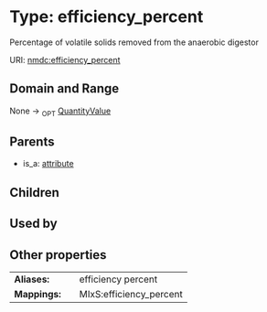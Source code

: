 
# Type: efficiency_percent


Percentage of volatile solids removed from the anaerobic digestor

URI: [nmdc:efficiency_percent](https://microbiomedata/meta/efficiency_percent)


## Domain and Range

None ->  <sub>OPT</sub> [QuantityValue](QuantityValue.md)

## Parents

 *  is_a: [attribute](attribute.md)

## Children


## Used by


## Other properties

|  |  |  |
| --- | --- | --- |
| **Aliases:** | | efficiency percent |
| **Mappings:** | | MIxS:efficiency_percent |

